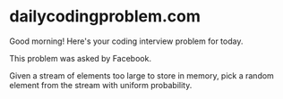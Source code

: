 # dailycodingproblem.com

Good morning! Here's your coding interview problem for today.

This problem was asked by Facebook.

Given a stream of elements too large to store in memory, pick a random element from the stream with uniform probability.
